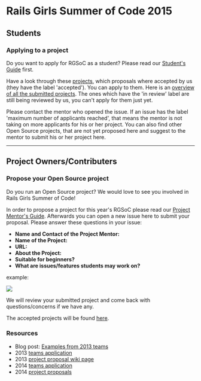 
# Rails Girls Summer of Code 2015

## Students

### Applying to a project 

Do you want to apply for RGSoC as a student? Please read our [Student's Guide](http://railsgirlssummerofcode.org/students/application/) first.

Have a look through these [projects](https://github.com/rails-girls-summer-of-code/projects/issues?q=is%3Aopen+is%3Aissue+label%3Aaccepted), which proposals where accepted by us (they have the label 'accepted'). You can apply to them. Here is an [overview of all the submitted projects](https://github.com/rails-girls-summer-of-code/projects/issues). The ones which have the 'in review' label are still being reviewed by us, you can't apply for them just yet. 


Please contact the mentor who opened the issue. If an issue has the label 'maximum number of applicants reached', that means the mentor is not taking on more applicants for his or her project. You can also find other Open Source projects, that are not yet proposed here and suggest to the mentor to submit his or her project here. 


-----


## Project Owners/Contributers

### Propose your Open Source project

Do you run an Open Source project? We would love to see you involved in Rails
Girls Summer of Code! 

In order to propose a project for this year's RGSoC please read our [Project Mentor's Guide](http://railsgirlssummerofcode.org/guide/projects/). Afterwards you can open a new issue here to submit your proposal. Please answer these questions in your issue:


+ **Name and Contact of the Project Mentor:**
+ **Name of the Project:**
+ **URL:**
+ **About the Project:**
+ **Suitable for beginners?**
+ **What are issues/features students may work on?**


example: 

![](https://cloud.githubusercontent.com/assets/1711357/5992796/71134bf8-aa38-11e4-9bad-06272f214dc1.png)


We will review your submitted project and come back with questions/concerns if we have any.

The accepted projects will be found [here](https://github.com/rails-girls-summer-of-code/projects/issues?q=is%3Aopen+is%3Aissue+label%3Aaccepted).

### Resources

* Blog post: [Examples from 2013 teams](http://railsgirlssummerofcode.org/blog/where-to-start)
* 2013 [teams application](http://2013.teams.railsgirlssummerofcode.org/teams)
* 2013 [project proposal wiki page](https://github.com/rails-girls-summer-of-code/summer-of-code/wiki/Project-ideas)
* 2014 [teams application](http://2014.teams.railsgirlssummerofcode.org/teams)
* 2014 [project proposals](https://github.com/rails-girls-summer-of-code/projects-2014/)
